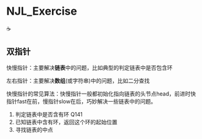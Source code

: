 # NJL_Exercise
:coffee:

## 双指针

快慢指针：主要解决**链表**中的问题，比如典型的判定链表中是否包含环

左右指针：主要解决**数组**(或字符串)中的问题，比如二分查找


快慢指针的常见算法：快慢指针一般都初始化指向链表的头节点head，前进时快指针fast在前，慢指针slow在后，巧妙解决一些链表中的问题。

1. 判定链表中是否含有环 Q141
2. 已知链表中含有环，返回这个环的起始位置
3. 寻找链表的中点